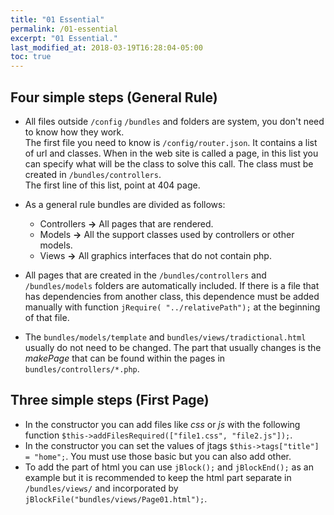 ```yaml
---
title: "01 Essential"
permalink: /01-essential
excerpt: "01 Essential."
last_modified_at: 2018-03-19T16:28:04-05:00
toc: true
---
```

## Four simple steps (General Rule)
- All files outside `/config` `/bundles` and folders are system, you don't need to know how they work.<br>
The first file you need to know is `/config/router.json`. It contains a list of url and classes. When in the web site is called a page, in this list you can specify what will be the class to solve this call. The class must be created in `/bundles/controllers`.<br>
The first line of this list, point at 404 page.

- As a general rule bundles are divided as follows:
  - Controllers __->__ All pages that are rendered.
  - Models __->__ All the support classes used by controllers or other models.
  - Views __->__ All graphics interfaces that do not contain php.

- All pages that are created in the `/bundles/controllers` and `/bundles/models` folders are automatically included. If there is a file that has dependencies from another class, this dependence must be added manually with function `jRequire( "../relativePath");` at the beginning of that file.

- The `bundles/models/template` and `bundles/views/tradictional.html` usually do not need to be changed. The part that usually changes is the _makePage_ that can be found within the pages in `bundles/controllers/*.php`.

## Three simple steps (First Page)
- In the constructor you can add files like _css_ or _js_ with the following function `$this->addFilesRequired(["file1.css", "file2.js"]);`.
- In the constructor you can set the values of jtags `$this->tags["title"] = "home";`. You must use those basic but you can also add other.
- To add the part of html you can use `jBlock();` and `jBlockEnd();` as an example but it is recommended to keep the html part separate in `/bundles/views/` and incorporated by `jBlockFile("bundles/views/Page01.html");`.
